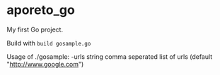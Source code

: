 # aporeto_go

My first Go project.

Build with `build gosample.go`

Usage of ./gosample:
  -urls string
      comma seperated list of urls (default "http://www.google.com")